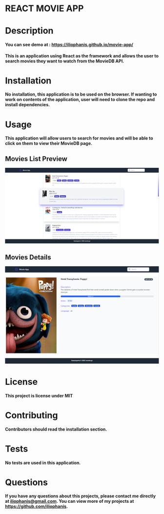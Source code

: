 # REACT MOVIE APP

# Description

#### You can see demo at : https://iliophanis.github.io/movie-app/
#### This is an application using React as the framework and allows the user to search movies they want to watch from the MovieDB API.

# Installation

#### No installation, this application is to be used on the browser. If wanting to work on contents of the application, user will need to clone the repo and install dependencies.


# Usage

#### This application will allow users to search for movies and will be able to click on them to view their MovieDB page.

## Movies List Preview

![Movies List](./src//assets/movies_list.png)

## Movies Details

![Movies Details](./src//assets/movie_details.png)

# License

#### This project is license under MIT

# Contributing

#### Contributors should read the installation section.

# Tests

#### No tests are used in this application.

# Questions

#### If you have any questions about this projects, please contact me directly at iliophanis@gmail.com. You can view more of my projects at https://github.com/iliophanis.
